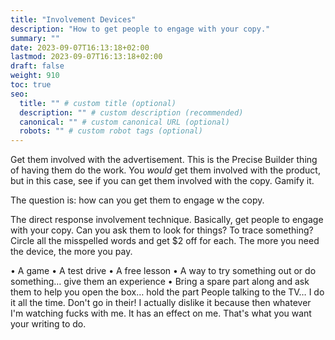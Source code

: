 ```yaml
---
title: "Involvement Devices"
description: "How to get people to engage with your copy."
summary: ""
date: 2023-09-07T16:13:18+02:00
lastmod: 2023-09-07T16:13:18+02:00
draft: false
weight: 910
toc: true
seo:
  title: "" # custom title (optional)
  description: "" # custom description (recommended)
  canonical: "" # custom canonical URL (optional)
  robots: "" # custom robot tags (optional)
---
```


Get them involved with the advertisement. This is the Precise Builder thing of having them do the work. You *would* get them involved with the product, but in this case, see if you can get them involved with the copy. Gamify it.

The question is: how can you get them to engage w the copy.

The direct response involvement technique. Basically, get people to engage with your copy. Can you ask them to look for things? To trace something? Circle all the misspelled words and get $2 off for each. The more you need the device, the more you pay.

  • A game
  • A test drive
  • A free lesson
  • A way to try something out or do something… give them an experience
  • Bring a spare part along and ask them to help you open the box… hold the part
People talking to the TV… I do it all the time. Don't go in their! I actually dislike it because then whatever I'm watching fucks with me. It has an effect on me. That's what you want your writing to do.
